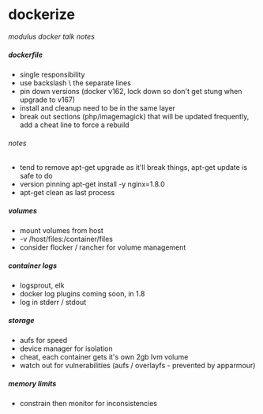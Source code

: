 # dockerize

*modulus docker talk notes*

##### dockerfile

* single responsibility
* use backslash \ the separate lines
* pin down versions (docker v162, lock down so don't get stung when upgrade to v167)
* install and cleanup need to be in the same layer
* break out sections (php/imagemagick) that will be updated frequently, add a cheat line to force a rebuild

###### notes

* tend to remove apt-get upgrade as it'll break things, apt-get update is safe to do
* version pinning apt-get install -y nginx=1.8.0
* apt-get clean as last process

##### volumes

* mount volumes from host
* -v /host/files:/container/files
* consider flocker / rancher for volume management

##### container logs

* logsprout, elk
* docker log plugins coming soon, in 1.8
* log in stderr / stdout

##### storage

* aufs for speed
* device manager for isolation
* cheat, each container gets it's own 2gb lvm volume
* watch out for vulnerabilities (aufs / overlayfs - prevented by apparmour)

##### memory limits

* constrain then monitor for inconsistencies

